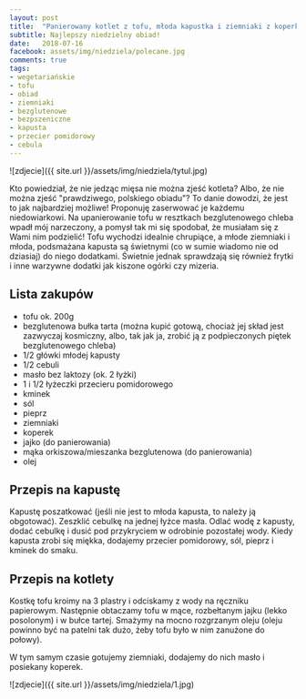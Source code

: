 ```yaml
---
layout: post
title:  "Panierowany kotlet z tofu, młoda kapustka i ziemniaki z koperkiem"
subtitle: Najlepszy niedzielny obiad!
date:   2018-07-16
facebook: assets/img/niedziela/polecane.jpg
comments: true
tags:
- wegetariańskie
- tofu
- obiad
- ziemniaki
- bezglutenowe
- bezpszeniczne
- kapusta
- przecier pomidorowy
- cebula
---
```


![zdjecie]({{ site.url }}/assets/img/niedziela/tytul.jpg)

Kto powiedział, że nie jedząc mięsa nie można zjeść kotleta? Albo, że nie można zjeść "prawdziwego, polskiego obiadu"? To danie dowodzi, że jest to jak najbardziej możliwe! Proponuję zaserwować je każdemu niedowiarkowi. Na upanierowanie tofu w resztkach bezglutenowego chleba wpadł mój narzeczony, a pomysł tak mi się spodobał, że musiałam się z Wami nim podzielić! Tofu wychodzi idealnie chrupiące, a młode ziemniaki i młoda, podsmażana kapusta są świetnymi (co w sumie wiadomo nie od dziasiaj) do niego dodatkami. Świetnie jednak sprawdzają się również frytki i inne warzywne dodatki jak kiszone ogórki czy mizeria.

## Lista zakupów

* tofu ok. 200g
* bezglutenowa bułka tarta (można kupić gotową, chociaż jej skład jest zazwyczaj kosmiczny, albo, tak jak ja, zrobić ją z podpieczonych piętek bezglutenowego chleba)
* 1/2 główki młodej kapusty
* 1/2 cebuli
* masło bez laktozy (ok. 2 łyżki)
* 1 i 1/2 łyżeczki przecieru pomidorowego
* kminek
* sól
* pieprz 
* ziemniaki
* koperek
* jajko (do panierowania)
* mąka orkiszowa/mieszanka bezglutenowa (do panierowania)
* olej

## Przepis na kapustę

Kapustę poszatkować (jeśli nie jest to młoda kapusta, to należy ją obgotować). Zeszklić cebulkę na jednej łyżce masła. Odlać wodę z kapusty, dodać cebulkę i dusić pod przykryciem w odrobinie pozostałej wody. Kiedy kapusta zrobi się miękka, dodajemy przecier pomidorowy, sól, pieprz i kminek do smaku.


## Przepis na kotlety

Kostkę tofu kroimy na 3 plastry i odciskamy z wody na ręczniku papierowym. Następnie obtaczamy tofu w mące, rozbełtanym jajku (lekko posolonym) i w bułce tartej. Smażymy na mocno rozgrzanym oleju (oleju powinno być na patelni tak dużo, żeby tofu było w nim zanużone do połowy).

W tym samym czasie gotujemy ziemniaki, dodajemy do nich masło i posiekany koperek.


![zdjecie]({{ site.url }}/assets/img/niedziela/1.jpg)
